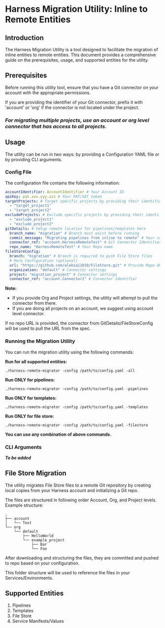 

# Harness Migration Utility: Inline to Remote Entities

## Introduction
The Harness Migration Utility is a tool designed to facilitate the migration of inline entities to remote entities. This document provides a comprehensive guide on the prerequisites, usage, and supported entities for the utility.

## Prerequisites
Before running this utility tool, ensure that you have a Git connector on your account with the appropriate permissions.

If you are providing the identifier of your Git connector, prefix it with 'account' or 'org' if the connector is not located under the project. 

### ***For migrating multiple projects, use an account or org level connector that has access to all projects.***

## Usage
The utility can be run in two ways: by providing a Configuration YAML file or by providing CLI arguments.

### Config File
The configuration file contains the following information:
```yaml
accountIdentifier: AccountIdentifier # Your Account ID
apiKey: pat.xxx.yyy.zzz # Your PAT/SAT token
targetProjects: # Target specific projects by providing their identifiers here
  - "target_project1" 
  - "target_project2"
excludeProjects: # Exclude specific projects by providing their identifiers here
  - "exclude_project1"
  - "exclude_project2"
gitDetails: # Setup remote location for pipelines/templates here
  branch_name: "migration" # Branch must exist before running 
  commit_message: "Migrating pipelines from inline to remote" # Your commit message
  connector_ref: "account.HarnessRemoteTest" # Git Connector Identifiers
  repo_name: "HarnessRemoteTest" # Your Repo name
fileStoreConfig:
  branch: "migration" # Branch is required to push File Store files
  # More Configuration (optional)
  url: "https://github.com/aleksa11010/FileStore.git" # Provide Repo URL
  organization: "default" # Connector settings
  project: "migration_project" # Connector settings
  connector_ref: "account.Connector2" # Connector Identifier
```

**Note:**
- If you provide Org and Project settings, the utility will attempt to pull the connector from there.
- If you are doing all projects on an account, we suggest using account level connector.

If no repo URL is provided, the connector from GitDetails/FileStoreConfig will be used to pull the URL from the spec.

### Running the Migration Utility
You can run the migration utility using the following commands:

**Run for all supported entities:**
```
./harness-remote-migrator -config /path/to/config.yaml -all
```
**Run ONLY for pipelines:**
```
./harness-remote-migrator -config /path/to/config.yaml -pipelines
```
**Run ONLY for templates:**
```
./harness-remote-migrator -config /path/to/config.yaml -templates
```
**Run ONLY for file store:**
```
./harness-remote-migrator -config /path/to/config.yaml -filestore
```
**You can use any combination of above commands.**

### CLI Arguments
***To be added***

## File Store Migration
The utility migrates File Store files to a remote Git repository by creating local copies from your Harness account and initializing a Git repo.

The files are structured in following order Account, Org, and Project levels. 
Example structure:
```
.
├── account
│   └── Test
└── org
    └── default
        ├── HelloWorld
        └── example_project
            ├── Bar
            └── Foo
```
After downloading and structuring the files, they are committed and pushed to repo based on your configuration.

This folder structure will be used to reference the files in your Services/Environments.

## Supported Entities
1. Pipelines
2. Templates
3. File Store
4. Service Manifests/Values
